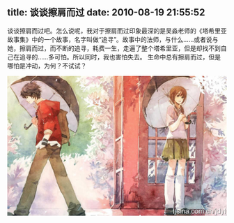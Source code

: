 title: 谈谈擦肩而过
date: 2010-08-19 21:55:52
---

谈谈擦肩而过吧。怎么说呢，我对于擦肩而过印象最深的是吴淼老师的《塔希里亚故事集》中的一个故事，名字叫做“追寻”。故事中的法师，与什么……或者说与她，擦肩而过，而不断的追寻，耗费一生，走遍了整个塔希里亚，但是却找不到自己在追寻的……多可怕。所以同时，我也害怕失去。
生命中总有擦肩而过，但是哪怕是冲动，为何？不试试？

[![](/uploads/2010/08/Finding.jpeg "Finding")](/uploads/2010/08/Finding.jpeg)
